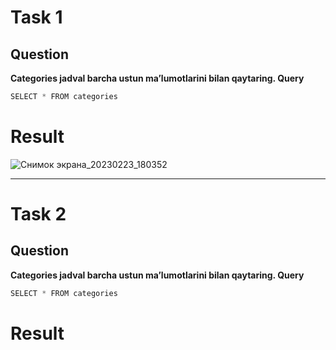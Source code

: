 # Task 1
## Question
**Categories jadval barcha ustun ma’lumotlarini bilan qaytaring.
Query**
```python
SELECT * FROM categories
```
# Result
![Снимок экрана_20230223_180352](https://user-images.githubusercontent.com/122611764/220935002-3ddbb7f9-afe1-4051-ad2c-a911f5e405a9.png)
 
 ____
 
 # Task 2
## Question
**Categories jadval barcha ustun ma’lumotlarini bilan qaytaring.
Query**
```python
SELECT * FROM categories
```
# Result

